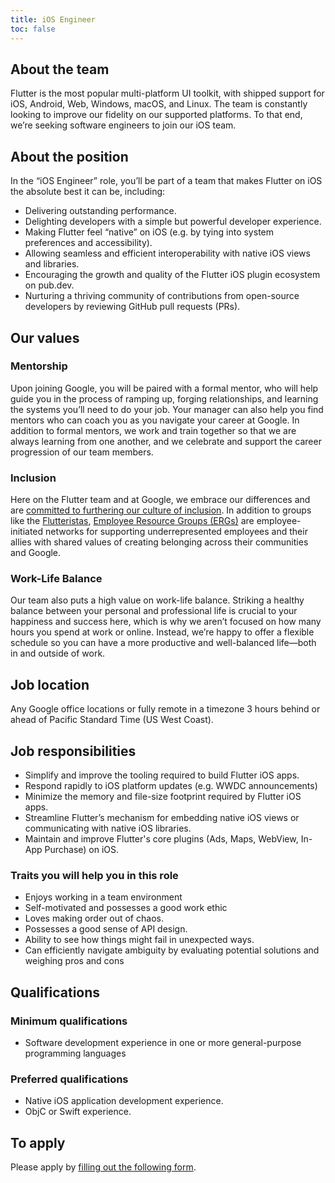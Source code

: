 ```yaml
---
title: iOS Engineer
toc: false
---
```


## About the team

Flutter is the most popular multi-platform UI toolkit,
with shipped support for iOS, Android, Web, Windows, macOS,
and Linux. The team is constantly looking to improve our fidelity
on our supported platforms. To that end, we’re seeking software
engineers to join our iOS team.

## About the position

In the “iOS Engineer” role, you’ll be part of a team that makes
Flutter on iOS the absolute best it can be, including:

*   Delivering outstanding performance.
*   Delighting developers with a simple but powerful developer experience.
*   Making Flutter feel “native” on iOS (e.g. by tying into system preferences and accessibility).
*   Allowing seamless and efficient interoperability with native iOS views and libraries.
*   Encouraging the growth and quality of the Flutter iOS plugin ecosystem on pub.dev.
*   Nurturing a thriving community of contributions from open-source developers by reviewing GitHub pull requests (PRs).

## Our values

### Mentorship

Upon joining Google, you will be paired with a formal mentor, who will help guide you in the process of ramping up, forging relationships, and learning the systems you’ll need to do your job.  Your manager can also help you find mentors who can coach you as you navigate your career at Google. In addition to formal mentors, we work and train together so that we are always learning from one another, and we celebrate and support the career progression of our team members.

### Inclusion

Here on the Flutter team and at Google, we embrace our differences and are [committed to furthering our culture of inclusion](https://flutter.dev/culture).  In addition to groups like the [Flutteristas](https://flutteristas.org/), [Employee Resource Groups (ERGs)](https://diversity.google/commitments/) are employee-initiated networks for supporting underrepresented employees and their allies with shared values of creating belonging across their communities and Google.

### Work-Life Balance

Our team also puts a high value on work-life balance. Striking a healthy balance between your personal and professional life is crucial to your happiness and success here, which is why we aren’t focused on how many hours you spend at work or online. Instead, we’re happy to offer a flexible schedule so you can have a more productive and well-balanced life—both in and outside of work.

## Job location

Any Google office locations or fully remote in a timezone 3 hours behind or ahead of Pacific Standard Time (US West Coast).

## Job responsibilities

*   Simplify and improve the tooling required to build Flutter iOS apps.
*   Respond rapidly to iOS platform updates (e.g. WWDC announcements)
*   Minimize the memory and file-size footprint required by Flutter iOS apps.
*   Streamline Flutter’s mechanism for embedding native iOS views or communicating with native iOS libraries.
*   Maintain and improve Flutter's core plugins (Ads, Maps, WebView, In-App Purchase) on iOS.

### Traits you will help you in this role

*   Enjoys working in a team environment
*   Self-motivated and possesses a good work ethic
*   Loves making order out of chaos.
*   Possesses a good sense of API design.
*   Ability to see how things might fail in unexpected ways.
*   Can efficiently navigate ambiguity by evaluating potential solutions and weighing pros and cons

## Qualifications

### Minimum qualifications

*   Software development experience in one or more general-purpose programming languages

### Preferred qualifications

*   Native iOS application development experience.
*   ObjC or Swift experience.

## To apply

Please apply by [filling out the following form](https://flutter.dev/go/job).
